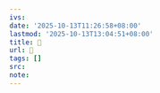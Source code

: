 ```yaml
---
ivs:
date: '2025-10-13T11:26:58+08:00'
lastmod: '2025-10-13T13:04:51+08:00'
title: 󰔫
url: 󰔫
tags: []
src:
note:
---
```

